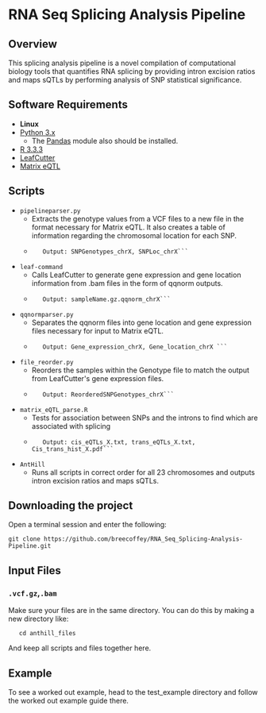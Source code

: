 # RNA Seq Splicing Analysis Pipeline

## Overview 
This splicing analysis pipeline is a novel compilation of computational biology tools that quantifies RNA splicing by providing intron excision ratios and maps sQTLs by performing analysis of SNP statistical significance.

## Software Requirements
* __Linux__
* [Python 3.x](https://www.python.org/downloads/)
  * The [Pandas](https://pandas.pydata.org/) module also should be installed. 
* [R 3.3.3](https://cran.r-project.org/bin/macosx/)
* [LeafCutter](https://github.com/davidaknowles/leafcutter)
* [Matrix eQTL](http://www.bios.unc.edu/research/genomic_software/Matrix_eQTL/)

## Scripts
* `pipelineparser.py`
  * Extracts the genotype values from a VCF files to a new file in the format necessary for Matrix eQTL. It also creates a table of information regarding the chromosomal location for each SNP.
  * ```Input: chrX.vcf.gz 
       Output: SNPGenotypes_chrX, SNPLoc_chrX```
* `leaf-command`
  * Calls LeafCutter to generate gene expression and gene location information from .bam files in the form of qqnorm outputs.
  * ```Input: /path/to/bamfiles/
       Output: sampleName.gz.qqnorm_chrX```
* `qqnormparser.py`
  * Separates the qqnorm files into gene location and gene expression files necessary for input to Matrix eQTL.
  * ```Input: sampleName.gz.qqnorm_chrX
       Output: Gene_expression_chrX, Gene_location_chrX ```
* `file_reorder.py `
  * Reorders the samples within the Genotype file to match the output from LeafCutter's gene expression files.
  * ```Input: SNPGenotypes_chrX, Gene_expression_chrX
       Output: ReorderedSNPGenotypes_chrX```
* `matrix_eQTL_parse.R`
  * Tests for association between SNPs and the introns to find which are associated with splicing
  * ```Input: /path/to/test_data/ finalSNPGenotypes_chrX SNPLoc_chrX Gene_expression_chrX Gene_location_chrX
       Output: cis_eQTLs_X.txt, trans_eQTLs_X.txt, Cis_trans_hist_X.pdf```
* `AntHill`
  * Runs all scripts in correct order for all 23 chromosomes and outputs intron excision ratios and maps sQTLs.
  
## Downloading the project
Open a terminal session and enter the following:
```
git clone https://github.com/breecoffey/RNA_Seq_Splicing-Analysis-Pipeline.git
```
## Input Files
### `.vcf.gz`,`.bam`
Make sure your files are in the same directory. You can do this by making a new directory like:
```mkdir anthill_files
   cd anthill_files
```
And keep all scripts and files together here.

## Example
To see a worked out example, head to the test_example directory and follow the worked out example guide there. 
